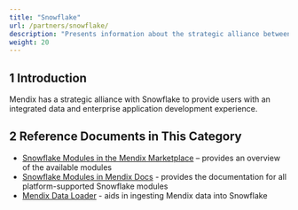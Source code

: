 ```yaml
---
title: "Snowflake"
url: /partners/snowflake/
description: "Presents information about the strategic alliance between Mendix and Snowflake."
weight: 20
---
```


## 1 Introduction

Mendix has a strategic alliance with Snowflake to provide users with an integrated data and enterprise application development experience. 

## 2 Reference Documents in This Category

* [Snowflake Modules in the Mendix Marketplace](https://marketplace.mendix.com/link/category/226) – provides an overview of the available modules
* [Snowflake Modules in Mendix Docs](/appstore/snowflake-modules/) - provides the documentation for all platform-supported Snowflake modules
* [Mendix Data Loader](https://app.snowflake.com/marketplace/listing/GZTDZHHIE0/mendix-mendix-data-loader) - aids in ingesting Mendix data into Snowflake
